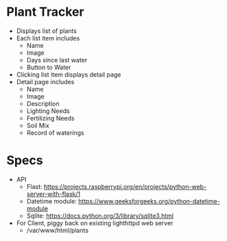 # Plant Tracker

- Displays list of plants
- Each list item includes
  - Name
  - Image
  - Days since last water
  - Button to Water
- Clicking list item displays detail page
- Detail page includes
  - Name
  - Image
  - Description
  - Lighting Needs
  - Fertilizing Needs
  - Soil Mix
  - Record of waterings

# Specs

- API
  - Flast: https://projects.raspberrypi.org/en/projects/python-web-server-with-flask/1
  - Datetime module: https://www.geeksforgeeks.org/python-datetime-module
  - Sqlite: https://docs.python.org/3/library/sqlite3.html
- For Client, piggy back on existing lighthttpd web server
  - /var/www/html/plants
